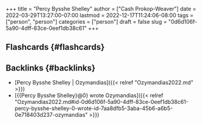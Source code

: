 +++
title = "Percy Bysshe Shelley"
author = ["Cash Prokop-Weaver"]
date = 2022-03-29T13:27:00-07:00
lastmod = 2022-12-17T11:24:06-08:00
tags = ["person", "person"]
categories = ["person"]
draft = false
slug = "0d6d106f-5a90-4dff-83ce-0eef1db38c61"
+++

## Flashcards {#flashcards}


## Backlinks {#backlinks}

-   [Percy Bysshe Shelley | Ozymandias]({{< relref "Ozymandias2022.md" >}})
-   [{{Percy Bysshe Shelley}@0} wrote Ozymandias]({{< relref "Ozymandias2022.md#id-0d6d106f-5a90-4dff-83ce-0eef1db38c61-percy-bysshe-shelley-0-wrote-id-7aa8dfb5-3aba-45b6-a6b5-0e718403d237-ozymandias" >}})
